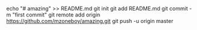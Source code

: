 echo "# amazing" >> README.md
git init
git add README.md
git commit -m "first commit"
git remote add origin https://github.com/mzoneboy/amazing.git
git push -u origin master
